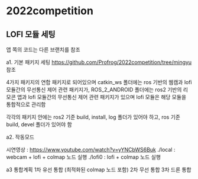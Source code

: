 # 2022competition

## LOFI 모듈 세팅 

앱 쪽의 코드는 다른 브랜치를 참조

a1. 기본 패키지 세팅 https://github.com/Profrog/2022competition/tree/mingyu 참조  

4가지 패키지의 연합 패키지로 되어있으며 catkin_ws 폴더에는 ros 기반의 웹캠과 lofi모듈간의 무선통신 제어 관련 패키지가, ROS_2_ANDROID 폴더에는 ros2 기반의 리모콘 앱과 lofi 모듈간의 무선통신 제어 관련 패키지가 있으며 lofi 모듈은 해당 모듈을 통합적으로 관리함  

각각의 패키지 안에는 ros2 기준 build, install, log 폴더가 있어야 하고, ros 기준 build, devel 폴더가 있어야 함



a2. 작동모드

시연영상 : https://www.youtube.com/watch?v=yYNCbWS6Buk
./local : webcam + lofi + colmap 노드 실행
./lofi0 : lofi + colmap 노드 실행

a3 통합계획
1차 유선 통합 (최적화된 colmap 노드 포함)
2차 무선 통합
3차 드론 통합
